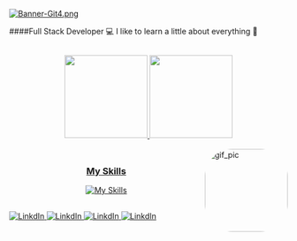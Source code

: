 [![Banner-Git4.png](https://i.postimg.cc/TPfk0LpD/Banner-Git4.png)](https://postimg.cc/4Y2bN3vf)

####Full Stack Developer :computer:  I like to learn a little about everything :space_invader:

##

<div align="center">
  <a href="https://github.com/LucianoCassarini">
  <img height="150em" src="https://github-readme-stats.vercel.app/api?username=LucianoCassarini&show_icons=true&theme=react&include_all_commits=true&count_private=true"/>
  <img height="150em" src="https://github-readme-stats.vercel.app/api/top-langs/?username=LucianoCassarini&layout=compact&langs_count=7&theme=react"/>
</div>
  
 
  </div>

<div style="display: inline_block"><br>
<img align="right" alt="gif_pic" height="150" style="border-radius:50px;" src="https://media.giphy.com/media/13HgwGsXF0aiGY/giphy.gif">
</div>

##
<div style='text-align: center; align-items: center;'>
  <h3>My Skills</h3>

  [![My Skills](https://skillicons.dev/icons?i=js,html,css,nodejs,react,angular,bootstrap,mysql,cs,dotnet,py&perline=7)](https://skillicons.dev)
</div>



##
<div>
  <a href="https://www.linkedin.com/in/lcassarini/">
    <img alt="LinkdIn" src="https://img.shields.io/badge/LinkedIn-0077B5?style=for-the-badge&logo=linkedin&logoColor=white">
  </a>
  <a href="https://www.linkedin.com/in/lcassarini/">
    <img alt="LinkdIn" src="https://img.shields.io/badge/LinkedIn-0077B5?style=for-the-badge&logo=linkedin&logoColor=white">
  </a>
  <a href="https://www.linkedin.com/in/lcassarini/">
    <img alt="LinkdIn" src="https://img.shields.io/badge/LinkedIn-0077B5?style=for-the-badge&logo=linkedin&logoColor=white">
  </a>
  <a href="https://www.linkedin.com/in/lcassarini/">
    <img alt="LinkdIn" src="https://img.shields.io/badge/LinkedIn-0077B5?style=for-the-badge&logo=linkedin&logoColor=white">
  </a>
</div>

